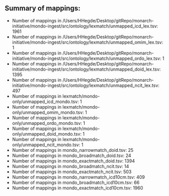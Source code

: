## Summary of mappings:
 * Number of mappings in /Users/HHegde/Desktop/gitRepo/monarch-initiative/mondo-ingest/src/ontology/lexmatch/unmapped_icd_lex.tsv: 1961
 * Number of mappings in /Users/HHegde/Desktop/gitRepo/monarch-initiative/mondo-ingest/src/ontology/lexmatch/unmapped_omim_lex.tsv: 1
 * Number of mappings in /Users/HHegde/Desktop/gitRepo/monarch-initiative/mondo-ingest/src/ontology/lexmatch/unmapped_ordo_lex.tsv: 1
 * Number of mappings in /Users/HHegde/Desktop/gitRepo/monarch-initiative/mondo-ingest/src/ontology/lexmatch/unmapped_doid_lex.tsv: 1395
 * Number of mappings in /Users/HHegde/Desktop/gitRepo/monarch-initiative/mondo-ingest/src/ontology/lexmatch/unmapped_ncit_lex.tsv: 497
 * Number of mappings in lexmatch/mondo-only/unmapped_icd_mondo.tsv: 1
 * Number of mappings in lexmatch/mondo-only/unmapped_omim_mondo.tsv: 1
 * Number of mappings in lexmatch/mondo-only/unmapped_ordo_mondo.tsv: 1
 * Number of mappings in lexmatch/mondo-only/unmapped_doid_mondo.tsv: 1
 * Number of mappings in lexmatch/mondo-only/unmapped_ncit_mondo.tsv: 1
 * Number of mappings in mondo_narrowmatch_doid.tsv: 25
 * Number of mappings in mondo_broadmatch_doid.tsv: 24
 * Number of mappings in mondo_exactmatch_doid.tsv: 1394
 * Number of mappings in mondo_broadmatch_ncit.tsv: 14
 * Number of mappings in mondo_exactmatch_ncit.tsv: 503
 * Number of mappings in mondo_narrowmatch_icd10cm.tsv: 409
 * Number of mappings in mondo_broadmatch_icd10cm.tsv: 66
 * Number of mappings in mondo_exactmatch_icd10cm.tsv: 1960
